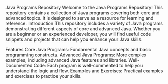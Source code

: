 Java Programs Repository
Welcome to the Java Programs Repository! This repository contains a collection of Java programs covering both core and advanced topics. It is designed to serve as a resource for learning and reference.
Introduction
This repository includes a variety of Java programs demonstrating different aspects of core and advanced Java. Whether you are a beginner or an experienced developer, you will find useful code snippets and projects that can help you enhance your Java skills.

Features
Core Java Programs: Fundamental Java concepts and basic programming constructs.
Advanced Java Programs: More complex examples, including advanced Java features and libraries.
Well-Documented Code: Each program is well-commented to help you understand the logic and flow.
Examples and Exercises: Practical examples and exercises to practice your skills.

